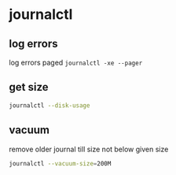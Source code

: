 # journalctl

## log errors

log errors paged `journalctl -xe --pager`

## get size

```sh
journalctl --disk-usage
```

## vacuum

remove older journal till size not below given size

```sh
journalctl --vacuum-size=200M
```